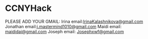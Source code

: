 # CCNYHack

PLEASE ADD YOUR GMAIL:
Irina email:IrinaKalashnikova@gmail.com
Jonathan email:j.mastermind1010@gmail.com
Maidi email: maididai@gmail.com
Joseph email: Josephxwf@gmail.com